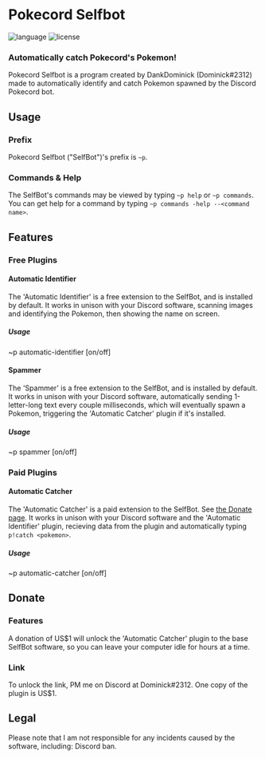 # Pokecord Selfbot
![language](https://img.shields.io/badge/LANGUAGE-JAVASCRIPT-yellow.svg?logo=appveyor&style=for-the-badge)
![license](https://img.shields.io/badge/License-GPL%20V3-green.svg?logo=appveyor&style=for-the-badge)
### Automatically catch Pokecord's Pokemon!
Pokecord Selfbot is a program created by DankDominick (Dominick#2312) made to automatically identify and catch Pokemon spawned by the Discord Pokecord bot.
## Usage
### Prefix
Pokecord Selfbot ("SelfBot")'s prefix is `~p`.
### Commands & Help
The SelfBot's commands may be viewed by typing `~p help` or `~p commands`. You can get help for a command by typing `~p commands -help --<command name>`.
## Features
### Free Plugins
#### Automatic Identifier
The 'Automatic Identifier' is a free extension to the SelfBot, and is installed by default. It works in unison with your Discord software, scanning images and identifying the Pokemon, then showing the name on screen.
##### Usage
~p automatic-identifier [on/off]
#### Spammer
The 'Spammer' is a free extension to the SelfBot, and is installed by default. It works in unison with your Discord software, automatically sending 1-letter-long text every couple milliseconds, which will eventually spawn a Pokemon, triggering the 'Automatic Catcher' plugin if it's installed.
##### Usage
~p spammer [on/off]
### Paid Plugins
#### Automatic Catcher
The 'Automatic Catcher' is a paid extension to the SelfBot. See [the Donate page](https://github.com/DankDominick/pokecord-selfbot#donate). It works in unison with your Discord software and the 'Automatic Identifier' plugin, recieving data from the plugin and automatically typing `p!catch <pokemon>`.
##### Usage
~p automatic-catcher [on/off]
## Donate
### Features
A donation of US$1 will unlock the 'Automatic Catcher' plugin to the base SelfBot software, so you can leave your computer idle for hours at a time.
### Link
To unlock the link, PM me on Discord at Dominick#2312. One copy of the plugin is US$1.
## Legal
Please note that I am not responsible for any incidents caused by the software, including: Discord ban.
